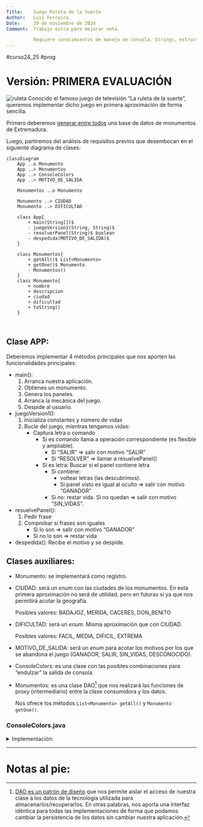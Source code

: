 ```yaml
---
Title:    Juego Ruleta de la Suerte
Author:   Luis Ferreira  
Date:     29 de noviembre de 2024  
Comment:  Trabajo extra para mejorar nota.

          Requiere conocimientos de manejo de consola, Strings, estructurada y uso de clases.
---
```


#curso24_25 #prog

# Versión: PRIMERA EVALUACIÓN
![ruleta](https://imgs.search.brave.com/aPy5hYliW0tATjezOL5AUo_-gsqY0FVv7u7Y4oSHEGo/rs:fit:860:0:0:0/g:ce/aHR0cHM6Ly9pbWFn/ZXMtZXUuc3NsLWlt/YWdlcy1hbWF6b24u/Y29tL2ltYWdlcy9J/LzcxN3JsanlQbUtM/Ll9BQ19VTDE2NV9T/UjE2NSwxNjVfLmpw/Zw)
Conocido el famoso juego de televisión “La ruleta de la suerte”, queremos implementar dicho juego en primera aproximación de forma sencilla.

Primero deberemos [generar entre todos](https://forms.gle/r1DmTGsvjWpHcUiTA) una base de datos de monumentos de Extremadura.

Luego, partiremos del análisis de requisitos previos que desembocan en el siguiente diagrama de clases:
```mermaid
classDiagram
    App ..o Monumento
    App ..> Monumentos
    App ..> ConsoleColors
    App ..> MOTIVO_DE_SALIDA

    Monumentos ..o Monumento

    Monumento ..> CIUDAD
    Monumento ..> DIFICULTAD

    class App{        
        + main(String[])$
        - juegoVersion1(String, String)$
        - resolverPanel(String)$ boolean
        - despedida(MOTIVO_DE_SALIDA)$
    }

    class Monumentos{
        + getAll()$ List<Monumento>
        + getOne()$ Monumento
        - Monumentos()
    }
    class Monumento{
        + nombre
        + descripcion
        + ciudad
        + dificultad
        + toString()        
    }    

   

```
## Clase APP:
Deberemos implementar 4 métodos principales que nos aporten las funcionalidades principales:
+ main():
  1. Arranca nuestra aplicación.
  2. Obtienes un monumento.
  3. Genera los paneles.
  4. Arranca la mecánica del juego.
  5. Despide al usuario.
+ juegoVersion1():
  1. Inicializa constantes y número de vidas
  2. Bucle del juego, mientras tengamos vidas:
     + Captura letra o comando
       + Si es comando llama a operación correspondiente (es flexible y ampliable).
         + Si “SALIR” => salir con motivo “SALIR”
         + Si “RESOLVER” => llamar a resuelvePanel()
       + Si es letra: Buscar si el panel contiene letra
         + Si contiene:
           + voltear letras (las descubrimos).
           + Si panel visto es igual al oculto => salir con motivo “GANADOR”
         + Si no: restar vida. Si no quedan => salir con motivo “SIN_VIDAS”.
+ resuelvePanel():
  1. Pedir frase
  2. Comprobar si frases son iguales
     + Si lo son => salir con motivo “GANADOR”
     + Si no lo son => restar vida
+ despedida(): Recibe el motivo y se despide.


## Clases auxiliares:
+ Monumento: se implementará como registro.
+ CIUDAD: será un _enum_ con las ciudades de los monumentos. En esta primera aproximación no será de utilidad, pero en futuras sí ya que nos permitirá acotar la geografía.

  Posibles valores: BADAJOZ, MERIDA, CACERES, DON_BENITO
  
+ DIFICULTAD: será un _enum_. Misma aproximación que con CIUDAD.

  Posibles valores: FACIL, MEDIA, DIFICIL, EXTREMA
  
+ MOTIVO_DE_SALIDA: será un _enum_ para acotar los motivos por los que se abandona el juego (GANADOR, SALIR, SIN_VIDAS, DESCONOCIDO).
+ ConsoleColors: es una clase con las posibles combinaciones para “endulzar” la salida de consola.
+ Monumentos: es una clase DAO[^1] que nos realizará las funciones de proxy (intermediario) entre la clase consumidora y los datos.

  Nos ofrece los métodos `List<Monumento> getAll()` y `Monumento getOne()`.

### ConsoleColors.java
<details>
  <summary>Implementación:</summary>
  
```java
package RuletaDeLaSuerte;

public class ConsoleColors {
    // Reset
    public static final String RESET = "\033[0m";  // Text Reset

    // Regular Colors
    public static final String BLACK = "\033[0;30m";   // BLACK
    public static final String RED = "\033[0;31m";     // RED
    public static final String GREEN = "\033[0;32m";   // GREEN
    public static final String YELLOW = "\033[0;33m";  // YELLOW
    public static final String BLUE = "\033[0;34m";    // BLUE
    public static final String PURPLE = "\033[0;35m";  // PURPLE
    public static final String CYAN = "\033[0;36m";    // CYAN
    public static final String WHITE = "\033[0;37m";   // WHITE

    // Bold
    public static final String BLACK_BOLD = "\033[1;30m";  // BLACK
    public static final String RED_BOLD = "\033[1;31m";    // RED
    public static final String GREEN_BOLD = "\033[1;32m";  // GREEN
    public static final String YELLOW_BOLD = "\033[1;33m"; // YELLOW
    public static final String BLUE_BOLD = "\033[1;34m";   // BLUE
    public static final String PURPLE_BOLD = "\033[1;35m"; // PURPLE
    public static final String CYAN_BOLD = "\033[1;36m";   // CYAN
    public static final String WHITE_BOLD = "\033[1;37m";  // WHITE

    // Underline
    public static final String BLACK_UNDERLINED = "\033[4;30m";  // BLACK
    public static final String RED_UNDERLINED = "\033[4;31m";    // RED
    public static final String GREEN_UNDERLINED = "\033[4;32m";  // GREEN
    public static final String YELLOW_UNDERLINED = "\033[4;33m"; // YELLOW
    public static final String BLUE_UNDERLINED = "\033[4;34m";   // BLUE
    public static final String PURPLE_UNDERLINED = "\033[4;35m"; // PURPLE
    public static final String CYAN_UNDERLINED = "\033[4;36m";   // CYAN
    public static final String WHITE_UNDERLINED = "\033[4;37m";  // WHITE

    // Background
    public static final String BLACK_BACKGROUND = "\033[40m";  // BLACK
    public static final String RED_BACKGROUND = "\033[41m";    // RED
    public static final String GREEN_BACKGROUND = "\033[42m";  // GREEN
    public static final String YELLOW_BACKGROUND = "\033[43m"; // YELLOW
    public static final String BLUE_BACKGROUND = "\033[44m";   // BLUE
    public static final String PURPLE_BACKGROUND = "\033[45m"; // PURPLE
    public static final String CYAN_BACKGROUND = "\033[46m";   // CYAN
    public static final String WHITE_BACKGROUND = "\033[47m";  // WHITE

    // High Intensity
    public static final String BLACK_BRIGHT = "\033[0;90m";  // BLACK
    public static final String RED_BRIGHT = "\033[0;91m";    // RED
    public static final String GREEN_BRIGHT = "\033[0;92m";  // GREEN
    public static final String YELLOW_BRIGHT = "\033[0;93m"; // YELLOW
    public static final String BLUE_BRIGHT = "\033[0;94m";   // BLUE
    public static final String PURPLE_BRIGHT = "\033[0;95m"; // PURPLE
    public static final String CYAN_BRIGHT = "\033[0;96m";   // CYAN
    public static final String WHITE_BRIGHT = "\033[0;97m";  // WHITE

    // Bold High Intensity
    public static final String BLACK_BOLD_BRIGHT = "\033[1;90m"; // BLACK
    public static final String RED_BOLD_BRIGHT = "\033[1;91m";   // RED
    public static final String GREEN_BOLD_BRIGHT = "\033[1;92m"; // GREEN
    public static final String YELLOW_BOLD_BRIGHT = "\033[1;93m";// YELLOW
    public static final String BLUE_BOLD_BRIGHT = "\033[1;94m";  // BLUE
    public static final String PURPLE_BOLD_BRIGHT = "\033[1;95m";// PURPLE
    public static final String CYAN_BOLD_BRIGHT = "\033[1;96m";  // CYAN
    public static final String WHITE_BOLD_BRIGHT = "\033[1;97m"; // WHITE

    // High Intensity backgrounds
    public static final String BLACK_BACKGROUND_BRIGHT = "\033[0;100m";// BLACK
    public static final String RED_BACKGROUND_BRIGHT = "\033[0;101m";// RED
    public static final String GREEN_BACKGROUND_BRIGHT = "\033[0;102m";// GREEN
    public static final String YELLOW_BACKGROUND_BRIGHT = "\033[0;103m";// YELLOW
    public static final String BLUE_BACKGROUND_BRIGHT = "\033[0;104m";// BLUE
    public static final String PURPLE_BACKGROUND_BRIGHT = "\033[0;105m"; // PURPLE
    public static final String CYAN_BACKGROUND_BRIGHT = "\033[0;106m";  // CYAN
    public static final String WHITE_BACKGROUND_BRIGHT = "\033[0;107m";   // WHITE
}
```

</details>

---
# Notas al pie:
[^1]: [DAO es un patrón de diseño](https://www.oscarblancarteblog.com/2018/12/10/data-access-object-dao-pattern/) que nos permite aislar el acceso de nuestra clase a los datos de la tecnología utilizada para almacenarlos/recuperarlos. En otras palabras, nos aporta una interfaz idéntica para todas las implementaciones de forma que podamos cambiar la persistencia de los datos sin cambiar nuestra aplicación.